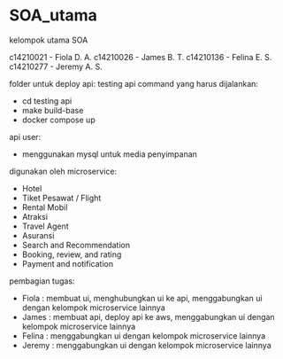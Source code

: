 # SOA_utama
kelompok utama SOA

c14210021 - Fiola D. A.
c14210026 - James B. T.
c14210136 - Felina E. S.
c14210277 - Jeremy A. S.

folder untuk deploy api: testing api
command yang harus dijalankan:
- cd testing api
- make build-base
- docker compose up

api user:
- menggunakan mysql untuk media penyimpanan

digunakan oleh microservice:
- Hotel
- Tiket Pesawat / Flight
- Rental Mobil
- Atraksi
- Travel Agent
- Asuransi
- Search and Recommendation
- Booking, review, and rating
- Payment and notification

pembagian tugas:
- Fiola : membuat ui, menghubungkan ui ke api, menggabungkan ui dengan kelompok microservice lainnya
- James : membuat api, deploy api ke aws, menggabungkan ui dengan kelompok microservice lainnya
- Felina : menggabungkan ui dengan kelompok microservice lainnya
- Jeremy : menggabungkan ui dengan kelompok microservice lainnya
